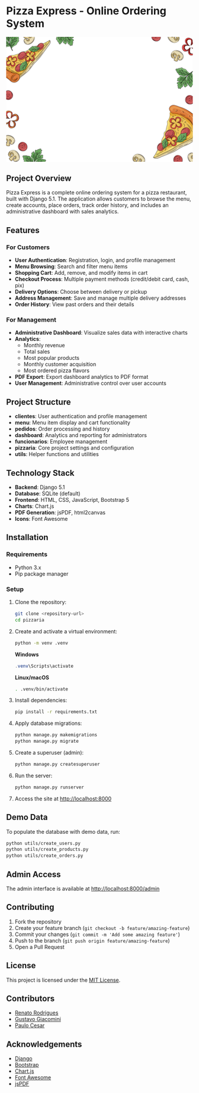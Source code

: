 # Pizza Express - Online Ordering System

![Pizza Express](templates/static/clientes/img/11039274.jpg)

## Project Overview

Pizza Express is a complete online ordering system for a pizza restaurant, built with Django 5.1. The application allows customers to browse the menu, create accounts, place orders, track order history, and includes an administrative dashboard with sales analytics.

## Features

### For Customers
- **User Authentication**: Registration, login, and profile management
- **Menu Browsing**: Search and filter menu items
- **Shopping Cart**: Add, remove, and modify items in cart
- **Checkout Process**: Multiple payment methods (credit/debit card, cash, pix)
- **Delivery Options**: Choose between delivery or pickup
- **Address Management**: Save and manage multiple delivery addresses
- **Order History**: View past orders and their details

### For Management
- **Administrative Dashboard**: Visualize sales data with interactive charts
- **Analytics**: 
  - Monthly revenue
  - Total sales
  - Most popular products
  - Monthly customer acquisition
  - Most ordered pizza flavors
- **PDF Export**: Export dashboard analytics to PDF format
- **User Management**: Administrative control over user accounts

## Project Structure

- **clientes**: User authentication and profile management
- **menu**: Menu item display and cart functionality
- **pedidos**: Order processing and history
- **dashboard**: Analytics and reporting for administrators
- **funcionarios**: Employee management
- **pizzaria**: Core project settings and configuration
- **utils**: Helper functions and utilities

## Technology Stack

- **Backend**: Django 5.1
- **Database**: SQLite (default)
- **Frontend**: HTML, CSS, JavaScript, Bootstrap 5
- **Charts**: Chart.js
- **PDF Generation**: jsPDF, html2canvas
- **Icons**: Font Awesome

## Installation

### Requirements
- Python 3.x
- Pip package manager

### Setup

1. Clone the repository:
   ```sh
   git clone <repository-url>
   cd pizzaria
   ```

2. Create and activate a virtual environment:
   ```sh
   python -m venv .venv
   ```
   
   **Windows**
   ```ps1
   .venv\Scripts\activate
   ```
   **Linux/macOS**
   ```sh
   . .venv/bin/activate
   ```

3. Install dependencies:
   ```sh
   pip install -r requirements.txt
   ```

4. Apply database migrations:
   ```sh
   python manage.py makemigrations
   python manage.py migrate
   ```

5. Create a superuser (admin):
   ```sh
   python manage.py createsuperuser
   ```

6. Run the server:
   ```sh
   python manage.py runserver
   ```

7. Access the site at [http://localhost:8000](http://localhost:8000)

## Demo Data

To populate the database with demo data, run:

```sh
python utils/create_users.py
python utils/create_products.py
python utils/create_orders.py
```

<!-- ## Screenshots

[Screenshots would be placed here] -->

## Admin Access

The admin interface is available at [http://localhost:8000/admin](http://localhost:8000/admin)

## Contributing

1. Fork the repository
2. Create your feature branch (`git checkout -b feature/amazing-feature`)
3. Commit your changes (`git commit -m 'Add some amazing feature'`)
4. Push to the branch (`git push origin feature/amazing-feature`)
5. Open a Pull Request

## License

This project is licensed under the [MIT License](LICENSE).

## Contributors

- [Renato Rodrigues](https://github.com/rodrigues-renato)
- [Gustavo Giacomini](https://github.com/GustavoGiacomini)
- [Paulo Cesar](https://github.com/paulocjr1)

## Acknowledgements
- [Django](https://www.djangoproject.com/)
- [Bootstrap](https://getbootstrap.com/)
- [Chart.js](https://www.chartjs.org/)
- [Font Awesome](https://fontawesome.com/)
- [jsPDF](https://github.com/MrRio/jsPDF)

